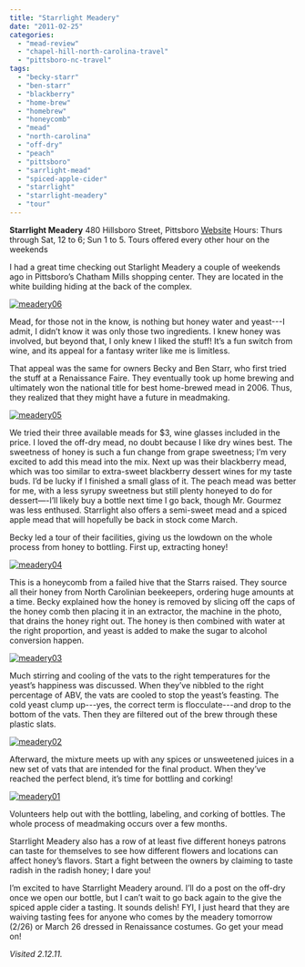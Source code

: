 ```yaml
---
title: "Starrlight Meadery"
date: "2011-02-25"
categories:
  - "mead-review"
  - "chapel-hill-north-carolina-travel"
  - "pittsboro-nc-travel"
tags:
  - "becky-starr"
  - "ben-starr"
  - "blackberry"
  - "home-brew"
  - "homebrew"
  - "honeycomb"
  - "mead"
  - "north-carolina"
  - "off-dry"
  - "peach"
  - "pittsboro"
  - "sarrlight-mead"
  - "spiced-apple-cider"
  - "starrlight"
  - "starrlight-meadery"
  - "tour"
---
```


**Starrlight Meadery** 480 Hillsboro Street, Pittsboro [Website](http://starrlightmead.com/) Hours: Thurs through Sat, 12 to 6; Sun 1 to 5. Tours offered every other hour on the weekends

I had a great time checking out Starlight Meadery a couple of weekends ago in Pittsboro’s Chatham Mills shopping center. They are located in the white building hiding at the back of the complex.




<div class="caption">

[![](http://s3.amazonaws.com/thegourmez-wpmedia/2011/02/meadery06.jpg "meadery06")](http://s3.amazonaws.com/thegourmez-wpmedia/2011/02/meadery06.jpg)</div>


Mead, for those not in the know, is nothing but honey water and yeast---I admit, I didn’t know it was only those two ingredients. I knew honey was involved, but beyond that, I only knew I liked the stuff! It’s a fun switch from wine, and its appeal for a fantasy writer like me is limitless.

That appeal was the same for owners Becky and Ben Starr, who first tried the stuff at a Renaissance Faire. They eventually took up home brewing and ultimately won the national title for best home-brewed mead in 2006. Thus, they realized that they might have a future in meadmaking.




<div class="caption">

[![](http://s3.amazonaws.com/thegourmez-wpmedia/2011/02/meadery05.jpg "meadery05")](http://s3.amazonaws.com/thegourmez-wpmedia/2011/02/meadery05.jpg)</div>


We tried their three available meads for $3, wine glasses included in the price. I loved the off-dry mead, no doubt because I like dry wines best. The sweetness of honey is such a fun change from grape sweetness; I’m very excited to add this mead into the mix. Next up was their blackberry mead, which was too similar to extra-sweet blackberry dessert wines for my taste buds. I’d be lucky if I finished a small glass of it. The peach mead was better for me, with a less syrupy sweetness but still plenty honeyed to do for dessert—-I’ll likely buy a bottle next time I go back, though Mr. Gourmez was less enthused. Starrlight also offers a semi-sweet mead and a spiced apple mead that will hopefully be back in stock come March.

Becky led a tour of their facilities, giving us the lowdown on the whole process from honey to bottling. First up, extracting honey!

[![](http://s3.amazonaws.com/thegourmez-wpmedia/2011/02/meadery04.jpg "meadery04")](http://s3.amazonaws.com/thegourmez-wpmedia/2011/02/meadery04.jpg)

This is a honeycomb from a failed hive that the Starrs raised. They source all their honey from North Carolinian beekeepers, ordering huge amounts at a time. Becky explained how the honey is removed by slicing off the caps of the honey comb then placing it in an extractor, the machine in the photo, that drains the honey right out. The honey is then combined with water at the right proportion, and yeast is added to make the sugar to alcohol conversion happen.




<div class="caption">

[![](http://s3.amazonaws.com/thegourmez-wpmedia/2011/02/meadery03.jpg "meadery03")](http://s3.amazonaws.com/thegourmez-wpmedia/2011/02/meadery03.jpg)</div>


Much stirring and cooling of the vats to the right temperatures for the yeast’s happiness was discussed. When they’ve nibbled to the right percentage of ABV, the vats are cooled to stop the yeast’s feasting. The cold yeast clump up---yes, the correct term is flocculate---and drop to the bottom of the vats. Then they are filtered out of the brew through these plastic slats.

[![](http://s3.amazonaws.com/thegourmez-wpmedia/2011/02/meadery02.jpg "meadery02")](http://s3.amazonaws.com/thegourmez-wpmedia/2011/02/meadery02.jpg)

Afterward, the mixture meets up with any spices or unsweetened juices in a new set of vats that are intended for the final product. When they’ve reached the perfect blend, it’s time for bottling and corking!




<div class="caption">

[![](http://s3.amazonaws.com/thegourmez-wpmedia/2011/02/meadery01.jpg "meadery01")](http://s3.amazonaws.com/thegourmez-wpmedia/2011/02/meadery01.jpg)</div>


Volunteers help out with the bottling, labeling, and corking of bottles. The whole process of meadmaking occurs over a few months.

Starrlight Meadery also has a row of at least five different honeys patrons can taste for themselves to see how different flowers and locations can affect honey’s flavors. Start a fight between the owners by claiming to taste radish in the radish honey; I dare you!

I’m excited to have Starrlight Meadery around. I’ll do a post on the off-dry once we open our bottle, but I can’t wait to go back again to the give the spiced apple cider a tasting. It sounds delish! FYI, I just heard that they are waiving tasting fees for anyone who comes by the meadery tomorrow (2/26) or March 26 dressed in Renaissance costumes. Go get your mead on!

_Visited 2.12.11._
